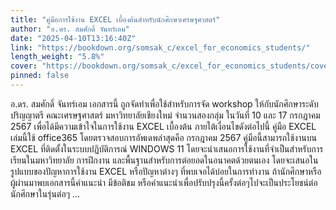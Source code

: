 ```yaml
---
title: "คู่มือการใช้งาน EXCEL เบื้องต้นสำหรับนักศึกษาเศรษฐศาสตร์"
author: "อ.ดร. สมศักดิ์ จันทร์เอม"
date: "2025-04-10T13:16:40Z"
link: "https://bookdown.org/somsak_c/excel_for_economics_students/"
length_weight: "5.8%"
cover: "https://bookdown.org/somsak_c/excel_for_economics_students/cover.png"
pinned: false
---
```


อ.ดร. สมศักดิ์ จันทร์เอม เอกสารนี้ ถูกจัดทำเพื่อใช้สำหรับการจัด workshop ให้กับนักศึกษาระดับปริญญาตรี คณะเศรษฐศาสตร์ มหาวิทยาลัยเชียงใหม่ จำนวนสองกลุ่ม ในวันที่ 10 และ 17 กรกฎาคม 2567 เพื่อได้มีความเข้าใจในการใช้งาน EXCEL เบื้องต้น ภายใต้เงื่อนไขดังต่อไปนี้ คู่มือ EXCEL เล่มนี้ใช้ office365 โดยตรวจสอบการอัพเดพล่าสุดคือ กรกฎาคม 2567 คู่มือนี้สามารถใช้งานบน EXCEL ที่ติดตั้งในระบบปฏิบัติการณ์ WINDOWS 11 โดยจะนำเสนอการใช้งานที่จำเป็นสำหรับการเรียนในมหาวิทยาลัย การฝึกงาน และพื้นฐานสำหรับการต่อยอดในอนาคตด้วยตนเอง โดยจะเสนอในรูปแบบของปัญหาการใช้งาน EXCEL หรือปัญหาต่างๆ ที่พบเจอได้บ่อยในการทำงาน ถ้านักศึกษาหรือผู้ผ่านมาพบเอกสารนี้คำแนะนำ มีข้อติชม หรือคำแนะนำเพื่อปรับปรุงนี้ครั้งต่อๆไปจะเป็นประโยชน์ต่อนักศึกษาในรุ่นต่อๆ ...
